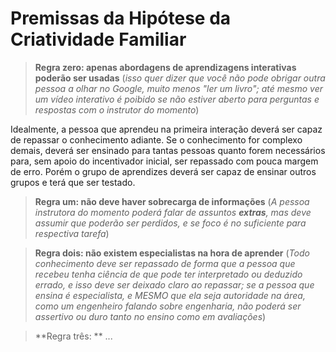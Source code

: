 # Premissas da Hipótese da Criatividade Familiar

> **Regra zero: apenas abordagens de aprendizagens interativas poderão ser usadas**
> (_isso quer dizer que você não pode obrigar outra pessoa a olhar no Google,
> muito menos "ler um livro"; até mesmo ver um vídeo interativo é poibido se
> não estiver aberto para perguntas e respostas com o instrutor do momento_)

Idealmente, a pessoa que aprendeu na primeira interação deverá ser capaz de
repassar o conhecimento adiante. Se o conhecimento for complexo demais,
deverá ser ensinado para tantas pessoas quanto forem necessários para, sem
apoio do incentivador inicial, ser repassado com pouca margem de erro.
Porém o grupo de aprendizes deverá ser capaz de ensinar outros grupos e terá
que ser testado.

> **Regra um: não deve haver sobrecarga de informações** (_A pessoa instrutora
> do momento poderá falar de assuntos **extras**, mas deve assumir que poderão
> ser perdidos, e se foco é no suficiente para respectiva tarefa_)

> **Regra dois: não existem especialistas na hora de aprender**
> (_Todo conhecimento deve ser repassado de forma que a pessoa que recebeu
> tenha ciência de que pode ter interpretado ou deduzido errado, e isso deve
> ser deixado claro ao repassar; se a pessoa que ensina é especialista, e
> MESMO que ela seja autoridade na área, como um engenheiro falando sobre
> engenharia, não poderá ser assertivo ou duro tanto no ensino como em
> avaliações_)

> **Regra três: ** ...